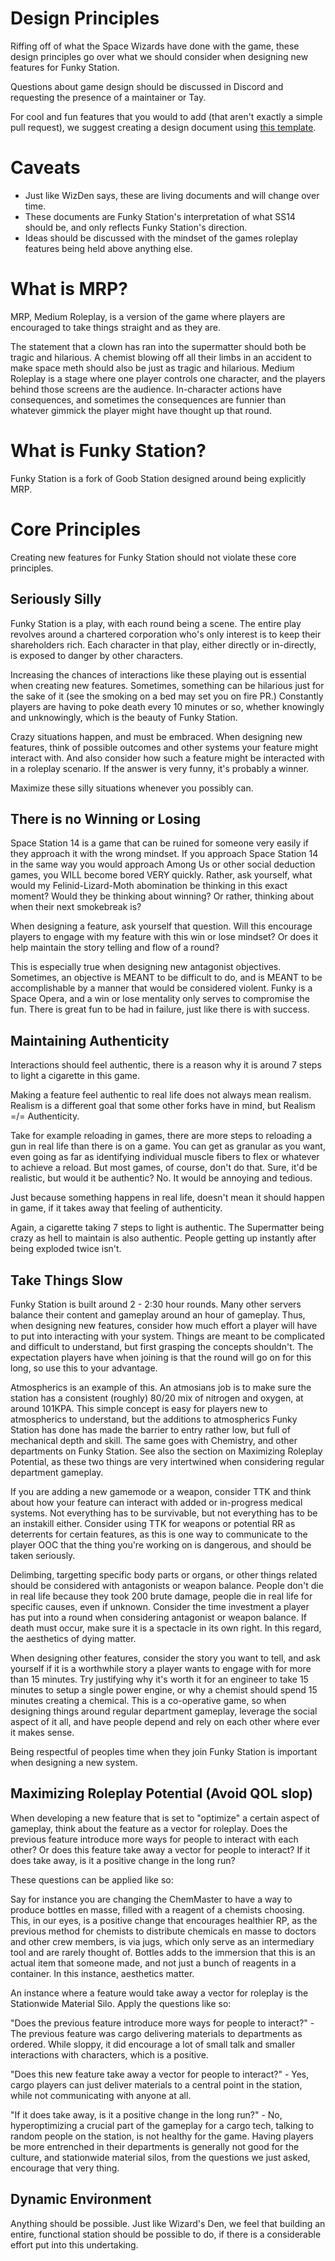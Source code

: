 # Design Principles

Riffing off of what the Space Wizards have done with the game, these design principles go over what we should consider when designing
new features for Funky Station.

Questions about game design should be discussed in Discord and requesting the presence of a maintainer or Tay.

For cool and fun features that you would to add (that aren't exactly a simple pull request), we suggest creating a design document using [this template](template.md).

# Caveats

* Just like WizDen says, these are living documents and will change over time.
* These documents are Funky Station's interpretation of what SS14 should be, and only reflects Funky Station's direction.
* Ideas should be discussed with the mindset of the games roleplay features being held above anything else.

# What is MRP?

MRP, Medium Roleplay, is a version of the game where players are encouraged to take things straight and as they are. 

The statement that a clown has ran into the supermatter should both be tragic and hilarious. A chemist blowing off all their limbs in an accident to make space meth should also be just as tragic and hilarious. Medium Roleplay is a stage where one player controls one character, and the players behind those screens are the audience. In-character actions have consequences, and sometimes the consequences are funnier than whatever gimmick the player might have thought up that round. 

# What is Funky Station?

Funky Station is a fork of Goob Station designed around being explicitly MRP.     

# Core Principles

Creating new features for Funky Station should not violate these core principles.

## Seriously Silly

Funky Station is a play, with each round being a scene. The entire play revolves around a chartered corporation who's only interest is to keep their shareholders rich. Each character in that play, either directly or in-directly, is exposed to danger by other characters.

Increasing the chances of interactions like these playing out is essential when creating new features. Sometimes, something can be hilarious just for the sake of it (see the smoking on a bed may set you on fire PR.) Constantly players are having to poke death every 10 minutes or so, whether knowingly and unknowingly, which is the beauty of Funky Station.

Crazy situations happen, and must be embraced. When designing new features, think of possible outcomes and other systems your feature might interact with. And also consider how such a feature might be interacted with in a roleplay scenario. If the answer is very funny, it's probably a winner.

Maximize these silly situations whenever you possibly can.

## There is no Winning or Losing

Space Station 14 is a game that can be ruined for someone very easily if they approach it with the wrong mindset. If you approach Space Station 14 in the same way you would approach Among Us or other social deduction games, you WILL become bored VERY quickly.
Rather, ask yourself, what would my Felinid-Lizard-Moth abomination be thinking in this exact moment? Would they be thinking about winning? Or rather, thinking about when their next smokebreak is?

When designing a feature, ask yourself that question. Will this encourage players to engage with my feature with this win or lose mindset? Or does it help maintain the story telling and flow of a round?

This is especially true when designing new antagonist objectives. Sometimes, an objective is MEANT to be difficult to do, and is MEANT to be accomplishable by a manner that would be considered violent. Funky is a Space Opera, and a win or lose mentality only serves to compromise the fun. There is great fun to be had in failure, just like there is with success.

## Maintaining Authenticity

Interactions should feel authentic, there is a reason why it is around 7 steps to light a cigarette in this game.

Making a feature feel authentic to real life does not always mean realism. Realism is a different goal that some other forks have in mind, but Realism =/= Authenticity.

Take for example reloading in games, there are more steps to reloading a gun in real life than there is on a game. You can get as granular as you want, even going as far as identifying individual muscle fibers to flex or whatever to achieve a reload. But most games, of course, don't do that. Sure, it'd be realistic, but would it be authentic? No. It would be annoying and tedious.

Just because something happens in real life, doesn't mean it should happen in game, if it takes away that feeling of authenticity.

Again, a cigarette taking 7 steps to light is authentic. The Supermatter being crazy as hell to maintain is also authentic. People getting up instantly after being exploded twice isn't.

## Take Things Slow

Funky Station is built around 2 - 2:30 hour rounds. Many other servers balance their content and gameplay around an hour of gameplay. Thus, when designing new features, consider how much effort a player will have to put into interacting with your system. Things are meant to be complicated and difficult to understand, but first grasping the concepts shouldn't. The expectation players have when joining is that the round will go on for this long, so use this to your advantage.

Atmospherics is an example of this. An atmosians job is to make sure the station has a consistent (roughly) 80/20 mix of nitrogen and oxygen, at around 101KPA. This simple concept is easy for players new to atmospherics to understand, but the additions to atmospherics Funky Station has done has made the barrier to entry rather low, but full of mechanical depth and skill. The same goes with Chemistry, and other departments on Funky Station. See also the section on Maximizing Roleplay Potential, as these two things are very intertwined when considering regular department gameplay.

If you are adding a new gamemode or a weapon, consider TTK and think about how your feature can interact with added or in-progress medical systems. Not everything has to be survivable, but not everything has to be an instakill either. Consider using TTK for weapons or potential RR as deterrents for certain features, as this is one way to communicate to the player OOC that the thing you're working on is dangerous, and should be taken seriously.

Delimbing, targetting specific body parts or organs, or other things related should be considered with antagonists or weapon balance. People don't die in real life because they took 200 brute damage, people die in real life for specific causes, even if unknown. Consider the time investment a player has put into a round when considering antagonist or weapon balance. If death must occur, make sure it is a spectacle in its own right. In this regard, the aesthetics of dying matter.

When designing other features, consider the story you want to tell, and ask yourself if it is a worthwhile story a player wants to engage with for more than 15 minutes. Try justifying why it's worth it for an engineer to take 15 minutes to setup a single power engine, or why a chemist should spend 15 minutes creating a chemical. This is a co-operative game, so when designing things around regular department gameplay, leverage the social aspect of it all, and have people depend and rely on each other where ever it makes sense.

Being respectful of peoples time when they join Funky Station is important when designing a new system.

## Maximizing Roleplay Potential (Avoid QOL slop)

When developing a new feature that is set to "optimize" a certain aspect of gameplay, think about the feature as a vector for roleplay. Does the previous feature introduce more ways for people to interact with each other? Or does this feature take away a vector for people to interact? If it does take away, is it a positive change in the long run?

These questions can be applied like so:

Say for instance you are changing the ChemMaster to have a way to produce bottles en masse, filled with a reagent of a chemists choosing. This, in our eyes, is a positive change that encourages healthier RP, as the previous method for chemists to distribute chemicals en masse to doctors and other crew members, is via jugs, which only serve as an intermediary tool and are rarely thought of. Bottles adds to the immersion that this is an actual item that someone made, and not just a bunch of reagents in a container. In this instance, aesthetics matter.

An instance where a feature would take away a vector for roleplay is the Stationwide Material Silo. Apply the questions like so:

"Does the previous feature introduce more ways for people to interact?" - The previous feature was cargo delivering materials to departments as ordered. While sloppy, it did encourage a lot of small talk and smaller interactions with characters, which is a positive.

"Does this new feature take away a vector for people to interact?" - Yes, cargo players can just deliver materials to a central point in the station, while not communicating with anyone at all.

"If it does take away, is it a positive change in the long run?" - No, hyperoptimizing a crucial part of the gameplay for a cargo tech, talking to random people on the station, is not healthy for the game. Having players be more entrenched in their departments is generally not good for the culture, and stationwide material silos, from the questions we just asked, encourage that very thing.

## Dynamic Environment

Anything should be possible. Just like Wizard's Den, we feel that building an entire, functional station should be possible to do, if there is a considerable effort put into this undertaking.